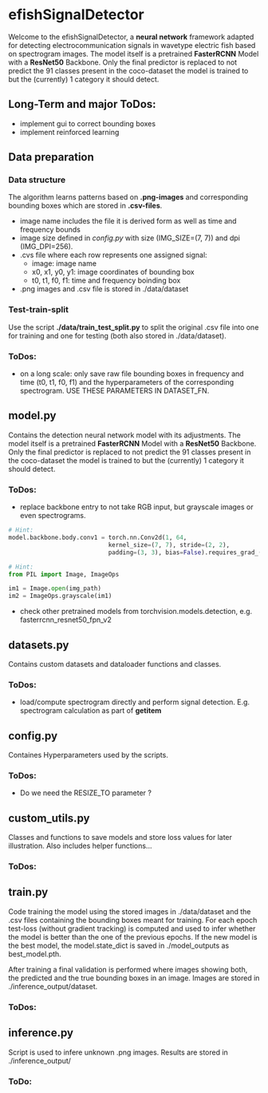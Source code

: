 # efishSignalDetector

Welcome to the efishSignalDetector, a **neural network** framework adapted 
for detecting electrocommunication signals in wavetype electric fish based on 
spectrogram images. The model itself is a pretrained **FasterRCNN** Model with a 
**ResNet50** Backbone. Only the final predictor is replaced to not predict the 91 classes 
present in the coco-dataset the model is trained to but the (currently) 1 category it should detect.

## Long-Term and major ToDos:
* implement gui to correct bounding boxes
* implement reinforced learning

## Data preparation
### Data structure
The algorithm learns patterns based on **.png-images** and corresponding bounding boxes 
which are stored in **.csv-files**.
* image name includes the file it is derived form as well as time and frequency bounds
* image size defined in *config.py* with size (IMG_SIZE=(7, 7)) and dpi (IMG_DPI=256).
* .cvs file where each row represents one assigned signal:
  * image: image name
  * x0, x1, y0, y1: image coordinates of bounding box
  * t0, t1, f0, f1: time and frequency boinding box
* .png images and .csv file is stored in ./data/dataset

### Test-train-split

Use the script **./data/train_test_split.py** to split the original .csv file into one for
training and one for testing (both also stored in ./data/dataset).

### ToDos:
* on a long scale: only save raw file bounding boxes in frequency and time (t0, t1, f0, f1) and the hyperparameters of the corresponding spectrogram. USE THESE PARAMETERS IN DATASET_FN.

## model.py

Contains the detection neural network model with its adjustments. The model itself is a pretrained **FasterRCNN** Model with a 
**ResNet50** Backbone. Only the final predictor is replaced to not predict the 91 classes 
present in the coco-dataset the model is trained to but the (currently) 1 category it should detect.

### ToDos:
* replace backbone entry to not take RGB input, but grayscale images or even spectrograms.
~~~ py
# Hint:
model.backbone.body.conv1 = torch.nn.Conv2d(1, 64,
                            kernel_size=(7, 7), stride=(2, 2),
                            padding=(3, 3), bias=False).requires_grad_(True)
~~~
~~~ py
# Hint:
from PIL import Image, ImageOps   

im1 = Image.open(img_path) 
im2 = ImageOps.grayscale(im1) 
~~~

* check other pretrained models from torchvision.models.detection, e.g. fasterrcnn_resnet50_fpn_v2

## datasets.py
Contains custom datasets and dataloader functions and classes.  

### ToDos:
* load/compute spectrogram directly and perform signal detection. E.g. spectrogram calculation as part of __getitem__


## config.py
Containes Hyperparameters used by the scripts.

### ToDos:
* Do we need the RESIZE_TO parameter ?

## custom_utils.py
Classes and functions to save models and store loss values for later illustration.
Also includes helper functions...

### ToDos:

## train.py
Code training the model using the stored images in ./data/dataset and the .csv files
containing the bounding boxes meant for training. For each epoch test-loss (without 
gradient tracking) is computed and used to infer whether the model is better than the one
of the previous epochs. If the new model is the best model, the model.state_dict is saved in 
./model_outputs as best_model.pth.

After training a final validation is performed where images showing both, the predicted and the
true bounding boxes in an image. Images are stored in ./inference_output/dataset.

### ToDos:

## inference.py
Script is used to infere unknown .png images. Results are stored in ./inference_output/<Dataset-Name>

### ToDo:


